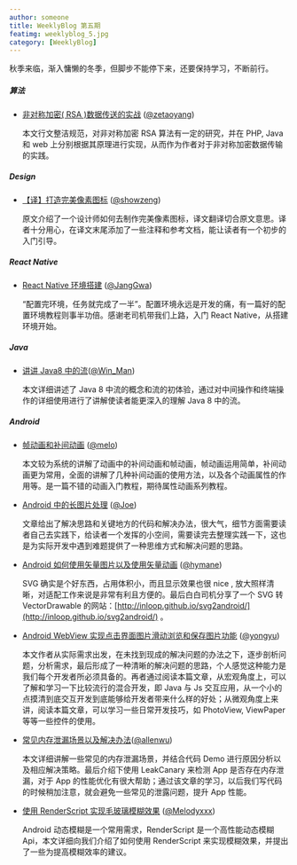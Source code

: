 ```yaml
---
author: someone
title: WeeklyBlog 第五期
featimg: weeklyblog_5.jpg
category: [WeeklyBlog]
---
```


秋季来临，渐入慵懒的冬季，但脚步不能停下来，还要保持学习，不断前行。

##### 算法

- [非对称加密( RSA )数据传送的实战](https://zetaoyang.github.io/post/2016/10/06/rsa.html) ([@zetaoyang](https://github.com/zetaoyang))

  本文行文整洁规范，对非对称加密 RSA 算法有一定的研究，并在 PHP,  Java 和 web 上分别根据其原理进行实现，从而作为作者对于非对称加密数据传输的实践。

##### Design

- [【译】打造完美像素图标](http://showzeng.itscoder.com/2016/10/22/make-pixel-perfect-icon/) ([@showzeng](https://github.com/showzeng))

  原文介绍了一个设计师如何去制作完美像素图标，译文翻译切合原文意思。译者十分用心，在译文末尾添加了一些注释和参考文档，能让读者有一个初步的入门引导。

##### React Native

- [React Native 环境搭建](http://janggwa.cn/2016/10/30/React%20Native%20%E7%8E%AF%E5%A2%83%E6%90%AD%E5%BB%BA/) ([@JangGwa](https://github.com/JangGwa))

  “配置完环境，任务就完成了一半”。配置环境永远是开发的痛，有一篇好的配置环境教程则事半功倍。感谢老司机带我们上路，入门 React Native，从搭建环境开始。


##### Java

- [讲讲 Java8 中的流](https://win-man.github.io/2016/10/21/%E8%AE%B2%E8%AE%B2Java8%E4%B8%AD%E7%9A%84%E6%B5%81/)([@Win_Man](https://github.com/Win-Man))

  本文详细讲述了 Java 8 中流的概念和流的初体验，通过对中间操作和终端操作的详细使用进行了讲解使读者能更深入的理解 Java 8 中的流。

##### Android

- [帧动画和补间动画](https://itsmelo.github.io/2016/10/31/%E5%B8%A7%E5%8A%A8%E7%94%BB%E5%92%8C%E8%A1%A5%E9%97%B4%E5%8A%A8%E7%94%BB/) ([@melo](https://itsmelo.github.io/))

  本文较为系统的讲解了动画中的补间动画和帧动画，帧动画运用简单，补间动画更为常用，全面的讲解了几种补间动画的使用方法，以及各个动画属性的作用等。是一篇不错的动画入门教程，期待属性动画系列教程。


- [Android 中的长图片处理](http://extremej.itscoder.com/android_long_picture_process) ([@Joe](http://extremej.itscoder.com/))

  文章给出了解决思路和关键地方的代码和解决办法，很大气，细节方面需要读者自己去实践下，给读者一个发挥的小空间，需要读完去整理实践一下，这也是为实际开发中遇到难题提供了一种思维方式和解决问题的思路。


- [Android 如何使用矢量图片以及使用矢量动画](http://hymane.itscoder.com/2016/10/09/hymane_20161010_how_to_use_vector_drawable) ([@hymane](http://hymane.itscoder.com/))

  SVG 确实是个好东西，占用体积小，而且显示效果也很 nice , 放大照样清晰，对适配工作来说是非常有利且方便的。最后白白司机分享了一个 SVG 转 VectorDrawable 的网站：[http://inloop.github.io/svg2android/](http://inloop.github.io/svg2android/) 。


- [Android WebView 实现点击界面图片滑动浏览和保存图片功能](http://yongyu.itscoder.com/2016/10/24/show_image_from_webView/#more) ([@yongyu](https://github.com/yongyu0102))

  本文作者从实际需求出发，在未找到现成的解决问题的办法之下，逐步剖析问题，分析需求，最后形成了一种清晰的解决问题的思路，个人感觉这种能力是我们每个开发者所必须具备的。再者通过阅读本篇文章，从宏观角度上，可以了解和学习一下比较流行的混合开发，即 Java 与 Js 交互应用，从一个小的点摸清到底交互开发到底能够给开发者带来什么样的好处；从微观角度上来讲，阅读本篇文章，可以学习一些日常开发技巧，如  PhotoView, ViewPaper 等等一些控件的使用。


- [常见内存泄漏场景以及解决办法](http://allenwu.itscoder.com/2016/10/21/allenwu_20161023_oom_in_android_and_solution/)([@allenwu](https://github.com/wuchangfeng))

  本文详细讲解一些常见的内存泄漏场景，并结合代码 Demo 进行原因分析以及相应解决策略。最后介绍下使用 LeakCanary 来检测 App 是否存在内存泄漏，对于 App 的性能优化有很大帮助；通过该文章的学习，以后我们写代码的时候稍加注意，就会避免一些常见的泄露问题，提升 App 性能。


- [使用 RenderScript 实现毛玻璃模糊效果](http://melodyxxx.com/2016/10/09/blur-image-by-renderscript/) ([@Melodyxxx](https://github.com/melodyxxx))

  Android 动态模糊是一个常用需求，RenderScript 是一个高性能动态模糊 Api，本文详细向我们介绍了如何使用 RenderScript 来实现模糊效果，并提出了一些为提高模糊效率的建议。


